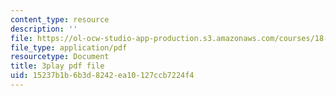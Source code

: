 ```yaml
---
content_type: resource
description: ''
file: https://ol-ocw-studio-app-production.s3.amazonaws.com/courses/18-01sc-single-variable-calculus-fall-2010/15237b1b6b3d8242ea10127ccb7224f4_60VGKnYBpbg.pdf
file_type: application/pdf
resourcetype: Document
title: 3play pdf file
uid: 15237b1b-6b3d-8242-ea10-127ccb7224f4
---
```

